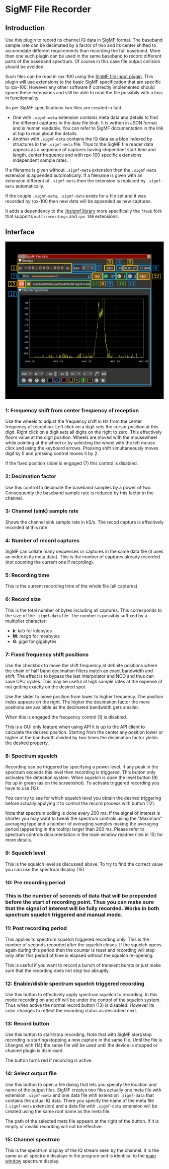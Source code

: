<h1>SigMF File Recorder</h1>

<h2>Introduction</h2>

Use this plugin to record its channel IQ data in [SigMF](https://github.com/gnuradio/SigMF/blob/master/sigmf-spec.md) format. The baseband sample rate can be decimated by a factor of two and its center shifted to accomodate different requirements than recording the full baseband. More than one such plugin can be used in the same baseband to record different parts of the baseband spectrum. Of course in this case file output collision should be avoided.

Such files can be read in rpx-100 using the [SigMF file input plugin](../../samplesource/sigmffileinput/readme.md). This plugin will use extensions to the basic SigMF specification that are specific to rpx-100. However any other software if correctly implemented should ignore these extensions and still be able to read the file possibily with a loss in functionnality.

As per SigMF specifications two files are created in fact.
  - One with `.sigmf-meta` extension contains meta data and details to find the different captures in the data file blob. It is written in JSON format and is human readable. You can refer to SigMF documentation in the link at top to read about the details.
  - Another with `.sigmf-data` contains the IQ data as a blob indexed by structures in the `.sigmf-meta` file. Thus to the SigMF file reader data appears as a sequence of captures having idependent start time and length, center frequency and with rpx-100 specific extensions independent sample rates.

If a filename is given without `.sigmf-meta` extension then the `.sigmf-meta` extension is appended automatically.
If a filename is given with an extension different of `.sigmf-meta` then the extension is replaced by `.sigmf-meta` automatically.

If the couple `.sigmf-meta`, `.sigmf-data` exists for a file set and it was recorded by rpx-100 then new data will be appended as new captures.

It adds a dependency to the [libsigmf library](https://github.com/f4exb/libsigmf) more specifically the `f4exb` fork that supports `multirecordings` and `rpx-100` extensions.

<h2>Interface</h2>

![SigMF File Sink plugin GUI](../../../doc/img/SigMFFileSink_plugin.png)

<h3>1: Frequency shift from center frequency of reception</h3>

Use the wheels to adjust the frequency shift in Hz from the center frequency of reception. Left click on a digit sets the cursor position at this digit. Right click on a digit sets all digits on the right to zero. This effectively floors value at the digit position. Wheels are moved with the mousewheel while pointing at the wheel or by selecting the wheel with the left mouse click and using the keyboard arrows. Pressing shift simultaneously moves digit by 5 and pressing control moves it by 2.

If the fixed position slider is engaged (7) this control is disabled.

<h3>2: Decimation factor</h3>

Use this control to decimate the baseband samples by a power of two. Consequently the baseband sample rate is reduced by this factor in the channel.

<h3>3: Channel (sink) sample rate</h3>

Shows the channel sink sample rate in kS/s. The recod capture is effectively recorded at this rate.

<h3>4: Number of record captures</h3>

SigMF can collate many sequences or captures in the same data file (it uses an index in its meta data). This is the number of captures already recorded (not counting the current one if recording).

<h3>5: Recording time</h3>

This is the current recording time of the whole file (all captures)

<h3>6: Record size</h3>

This is the total number of bytes including all captures. This corresponds to the size of the `.sigmf-data` file. The number is possibly suffixed by a multiplier character:
  - **k**: _kilo_ for kilobytes
  - **M**: _mega_ for meabytes
  - **G**: _giga_ for gigabytes

<h3>7: Fixed frequency shift positions</h3>

Use the checkbox to move the shift frequency at definite positions where the chain of half band decimation filters match an exact bandwidth and shift. The effect is to bypass the last interpolator and NCO and thus can save CPU cycles. This may be useful at high sample rates at the expense of not getting exactly on the desired spot.

Use the slider to move position from lower to higher frequency. The position index appears on the right. The higher the decimation factor the more positions are available as the decimated bandwidth gets smaller.

When this is engaged the frequency control (1) is disabled.

This is a GUI only feature when using API it is up to the API client to calculate the desired position. Starting from the center any position lower or higher at the bandwidth divided by two times the decimation factor yields the desired property.

<h3>8: Spectrum squelch</h3>

Recording can be triggered by specifying a power level. If any peak in the spectrum exceeds this level then recording is triggered. This button only activates the detection system. When squelch is open the level button (9) lits up in green (as on the screenshot). To activate triggered recording you have to use (12).

You can try to see for which squelch level you obtain the desired triggering before actually applying it to control the record process with button (12).

Note that spectrum polling is done every 200 ms. If the signal of interest is shorter you may want to tweak the spectrum controls using the "Maximum" averaging type and a number of averaging samples making the averaging period (appearing in the tooltip) larger than 200 ms. Please refer to spectrum controls documentation in the main window readme (link in 15) for more details.

<h3>9: Squelch level</h3>

This is the squelch level as discussed above. To try to find the correct value you can use the spectrum display (15).

<h3>10: Pre recording period<h3>

This is the number of seconds of data that will be prepended before the start of recording point. Thus you can make sure that the signal of interest will be fully recorded. Works in both spectrum squelch triggered and manual mode.

<h3>11: Post recording period</h3>

This applies to spectrum squelch triggered recording only. This is the number of seconds recorded after the squelch closes. If the squelch opens again during this period then the counter is reset and recording will stop only after this period of time is elapsed without the squelch re-opening.

This is useful if you want to record a bunch of transient bursts or just make sure that the recording does not stop too abruptly.

<h3>12: Enable/disble spectrum squelch triggered recording</h3>

Use this button to effectively apply spectrum squelch to recording. In this mode recording on and off will be under the control of the squelch system. Thus when active the normal record button (13) is disabled. However its color changes to reflect the recording status as described next.

<h3>13: Record button</h3>

Use this button to start/stop recording. Note that with SigMF start/stop recording is starting/stopping a new capture in the same file. Until the file is changed with (14) the same file will be used until the device is stopped or channel plugin is dismissed.

The button turns red if recording is active.

<h3>14: Select output file</h3>

Use this button to open a file dialog that lets you specify the location and name of the output files. SigMF creates two files actually one meta file with extension `.sigmf-meta` and one data file with extension `.sigmf-data` that contains the actual IQ data. There you specify the name of the meta file (`.sigmf-meta` extension) and a data file with `.sigmf-data` extension will be created using the same root name as the meta file.

The path of the selected meta file appears at the right of the button. If it is empty or invalid recording will not be effective.

<h3>15: Channel spectrum</h3>

This is the spectrum display of the IQ stream seen by the channel. It is the same as all spectrum displays in the program and is identical to the [main window](../../../sdrgui/readme.md#) spectrum display.
